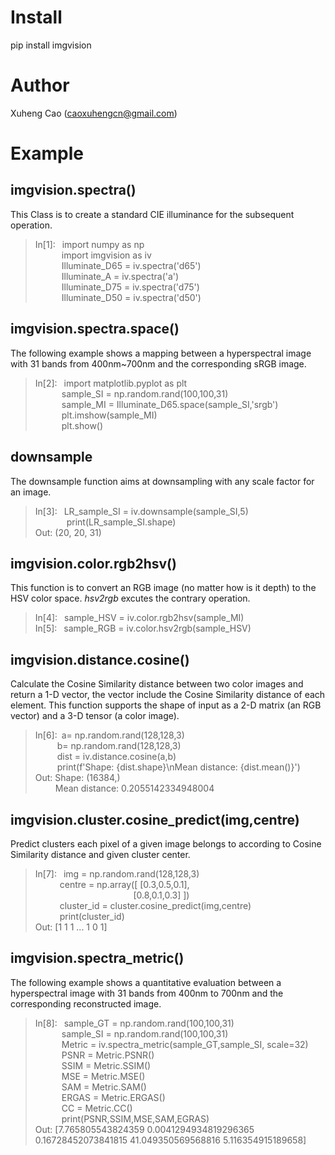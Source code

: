 # Install
pip install imgvision  

# Author
Xuheng Cao (caoxuhengcn@gmail.com)
# Example
## imgvision.spectra()
This Class is to create a standard CIE illuminance for the subsequent operation.  
>In[1]: &ensp;import numpy as np  
&emsp;&emsp;&emsp;import imgvision as iv  
&emsp;&emsp;&emsp;Illuminate_D65 = iv.spectra('d65')  
&emsp;&emsp;&emsp;Illuminate_A = iv.spectra('a')  
&emsp;&emsp;&emsp;Illuminate_D75 = iv.spectra('d75')  
&emsp;&emsp;&emsp;Illuminate_D50 = iv.spectra('d50')  

## imgvision.spectra.space()
The following example shows a mapping between a hyperspectral image with 31 bands from 400nm~700nm and the corresponding sRGB image.  
>In[2]:  &ensp;import matplotlib.pyplot as plt  
&emsp;&emsp;&emsp;sample_SI = np.random.rand(100,100,31)  
&emsp;&emsp;&emsp;sample_MI = Illuminate_D65.space(sample_SI,'srgb')  
&emsp;&emsp;&emsp;plt.imshow(sample_MI)  
&emsp;&emsp;&emsp;plt.show()  

## downsample 
The downsample function aims at downsampling with any scale factor for an image.  
>In[3]: &ensp;LR_sample_SI = iv.downsample(sample_SI,5)  
 &emsp; &emsp; &emsp;print(LR_sample_SI.shape)  
Out:    (20, 20, 31)  

## imgvision.color.rgb2hsv()
This function is to convert an RGB image (no matter how is it depth) to the HSV color space.  *hsv2rgb* excutes the contrary operation.  
>In[4]:&ensp; sample_HSV = iv.color.rgb2hsv(sample_MI)  
>In[5]: &ensp;sample_RGB =  iv.color.hsv2rgb(sample_HSV)  

## imgvision.distance.cosine()
Calculate the Cosine Similarity distance between two color images and return a 1-D vector, the vector include the Cosine Similarity distance of each element. This function supports the shape of input as a 2-D matrix (an RGB vector) and a 3-D tensor (a color image).

>In[6]:&ensp;a= np.random.rand(128,128,3)  
 &emsp;&emsp;&ensp;b= np.random.rand(128,128,3)  
 &emsp;&emsp;&ensp;dist = iv.distance.cosine(a,b)  
 &emsp;&emsp;&ensp;print(f'Shape: {dist.shape}\nMean distance: {dist.mean()}')  
Out:  Shape: (16384,)  
 &emsp; &emsp;Mean distance: 0.2055142334948004
 
## imgvision.cluster.cosine_predict(img,centre)
Predict clusters each pixel of a given image belongs to according to Cosine Similarity distance and given cluster center.
>In[7]:&ensp; img = np.random.rand(128,128,3)  
 &emsp; &emsp;&ensp;centre = np.array([ [0.3,0.5,0.1],  
  &emsp; &emsp; &emsp;&emsp; &emsp;&ensp;&emsp; &emsp; &emsp; &emsp;[0.8,0.1,0.3] ])  
 &emsp; &emsp;&ensp;cluster_id = cluster.cosine_predict(img,centre)  
 &emsp; &emsp;&ensp;print(cluster_id)  
Out: [1 1 1 ... 1 0 1]

## imgvision.spectra_metric()
The following example shows a quantitative evaluation between a hyperspectral image with 31 bands from 400nm to 700nm and the corresponding reconstructed image.  
>In[8]:  &ensp;sample_GT = np.random.rand(100,100,31)  
&emsp;&emsp;&emsp;sample_SI = np.random.rand(100,100,31)  
&emsp;&emsp;&emsp;Metric = iv.spectra_metric(sample_GT,sample_SI, scale=32)  
&emsp;&emsp;&emsp;PSNR = Metric.PSNR()  
&emsp;&emsp;&emsp;SSIM = Metric.SSIM()  
&emsp;&emsp;&emsp;MSE = Metric.MSE()  
&emsp;&emsp;&emsp;SAM = Metric.SAM()  
&emsp;&emsp;&emsp;ERGAS = Metric.ERGAS()    
&emsp;&emsp;&emsp;CC = Metric.CC()    
&emsp;&emsp;&emsp;print(PSNR,SSIM,MSE,SAM,EGRAS)   
Out: [7.765805543824359 0.0041294934819296365 0.16728452073841815 41.049350569568816 5.116354915189658]
